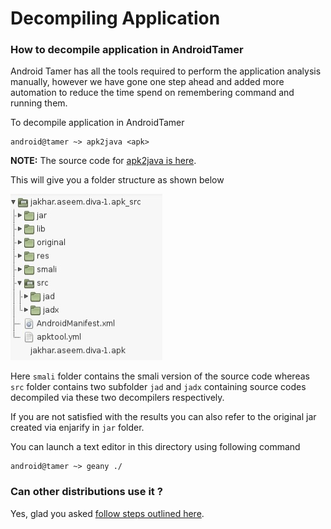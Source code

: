 # Decompiling Application

### How to decompile application in AndroidTamer

Android Tamer has all the tools required to perform the application analysis manually, however we have gone one step ahead and added more automation to reduce the time spend on remembering command and running them.

To decompile application in AndroidTamer

```
android@tamer ~> apk2java <apk>
```

__NOTE:__ The source code for [apk2java is here](https://github.com/AndroidTamer/apk2java).

This will give you a folder structure as shown below

![Decompiled APK](/images/decompiled_apk.jpg)

Here `smali` folder contains the smali version of the source code whereas `src` folder contains two subfolder `jad` and `jadx` containing source codes decompiled via these two decompilers respectively.

If you are not satisfied with the results you can also refer to the original jar created via enjarify in `jar` folder.

You can launch a text editor in this directory using following command

```
android@tamer ~> geany ./
```

### Can other distributions use it ?

Yes, glad you asked [follow steps outlined here](repo_configure.md).
